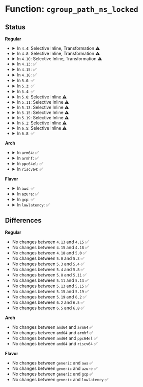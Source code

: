 # Function: <code>cgroup_path_ns_locked</code>

## Status
<b>Regular</b>
<ul>
<li>
<details>
<summary>In <code>4.4</code>: Selective Inline, Transformation ⚠️</summary>

**Collision:** Unique Static

**Inline:** Selective

**Transformation:** True

**Instances:**

```
In kernel/cgroup.c (ffffffff81113350)
Location: kernel/cgroup.c:2276
Inline: True
Direct callers:
  - kernel/cgroup.c:cgroup_path_ns
  - kernel/cgroup.c:task_cgroup_path
  - kernel/cgroup.c:cgroup_release_agent
  - kernel/cgroup.c:proc_cgroup_show
```
**Symbols:**

```
ffffffff81113350-ffffffff811133a2: cgroup_path_ns_locked.isra.17 (STB_LOCAL)
```
</details>
</li>
<li>
<details>
<summary>In <code>4.8</code>: Selective Inline, Transformation ⚠️</summary>

**Collision:** Unique Static

**Inline:** Selective

**Transformation:** True

**Instances:**

```
In kernel/cgroup.c (ffffffff8111a9f0)
Location: kernel/cgroup.c:2318
Inline: True
Direct callers:
  - kernel/cgroup.c:cgroup_release_agent
  - kernel/cgroup.c:proc_cgroup_show
  - kernel/cgroup.c:task_cgroup_path
  - kernel/cgroup.c:cgroup_path_ns
```
**Symbols:**

```
ffffffff8111a9f0-ffffffff8111aa4d: cgroup_path_ns_locked.isra.15 (STB_LOCAL)
```
</details>
</li>
<li>
<details>
<summary>In <code>4.10</code>: Selective Inline, Transformation ⚠️</summary>

**Collision:** Unique Static

**Inline:** Selective

**Transformation:** True

**Instances:**

```
In kernel/cgroup.c (ffffffff81122560)
Location: kernel/cgroup.c:2328
Inline: True
Direct callers:
  - kernel/cgroup.c:cgroup_release_agent
  - kernel/cgroup.c:proc_cgroup_show
  - kernel/cgroup.c:task_cgroup_path
  - kernel/cgroup.c:cgroup_path_ns
```
**Symbols:**

```
ffffffff81122560-ffffffff811225a6: cgroup_path_ns_locked.isra.21 (STB_LOCAL)
```
</details>
</li>
<li>
<details>
<summary>In <code>4.13</code>: ✅</summary>

```c
int cgroup_path_ns_locked(struct cgroup *cgrp, char *buf, size_t buflen, struct cgroup_namespace *ns);
```

**Collision:** Unique Global

**Inline:** No

**Transformation:** False

**Instances:**

```
In kernel/cgroup/cgroup.c (ffffffff81124630)
Location: kernel/cgroup/cgroup.c:1916
Inline: False
Direct callers:
  - kernel/cgroup/cgroup.c:proc_cgroup_show
  - kernel/cgroup/cgroup.c:task_cgroup_path
  - kernel/cgroup/cgroup.c:cgroup_path_ns
  - kernel/cgroup/cgroup-v1.c:cgroup1_release_agent
```
**Symbols:**

```
ffffffff81124630-ffffffff81124677: cgroup_path_ns_locked (STB_GLOBAL)
```
</details>
</li>
<li>
<details>
<summary>In <code>4.15</code>: ✅</summary>

```c
int cgroup_path_ns_locked(struct cgroup *cgrp, char *buf, size_t buflen, struct cgroup_namespace *ns);
```

**Collision:** Unique Global

**Inline:** No

**Transformation:** False

**Instances:**

```
In kernel/cgroup/cgroup.c (ffffffff811307b0)
Location: kernel/cgroup/cgroup.c:2094
Inline: False
Direct callers:
  - kernel/cgroup/cgroup.c:proc_cgroup_show
  - kernel/cgroup/cgroup.c:task_cgroup_path
  - kernel/cgroup/cgroup.c:cgroup_path_ns
  - kernel/cgroup/cgroup-v1.c:cgroup1_release_agent
```
**Symbols:**

```
ffffffff811307b0-ffffffff811307f7: cgroup_path_ns_locked (STB_GLOBAL)
```
</details>
</li>
<li>
<details>
<summary>In <code>4.18</code>: ✅</summary>

```c
int cgroup_path_ns_locked(struct cgroup *cgrp, char *buf, size_t buflen, struct cgroup_namespace *ns);
```

**Collision:** Unique Global

**Inline:** No

**Transformation:** False

**Instances:**

```
In kernel/cgroup/cgroup.c (ffffffff8113ee90)
Location: kernel/cgroup/cgroup.c:2112
Inline: False
Direct callers:
  - kernel/cgroup/cgroup.c:proc_cgroup_show
  - kernel/cgroup/cgroup.c:task_cgroup_path
  - kernel/cgroup/cgroup.c:cgroup_path_ns
  - kernel/cgroup/cgroup-v1.c:cgroup1_release_agent
```
**Symbols:**

```
ffffffff8113ee90-ffffffff8113eed7: cgroup_path_ns_locked (STB_GLOBAL)
```
</details>
</li>
<li>
<details>
<summary>In <code>5.0</code>: ✅</summary>

```c
int cgroup_path_ns_locked(struct cgroup *cgrp, char *buf, size_t buflen, struct cgroup_namespace *ns);
```

**Collision:** Unique Global

**Inline:** No

**Transformation:** False

**Instances:**

```
In kernel/cgroup/cgroup.c (ffffffff8114a8b0)
Location: kernel/cgroup/cgroup.c:2153
Inline: False
Direct callers:
  - kernel/cgroup/cgroup.c:proc_cgroup_show
  - kernel/cgroup/cgroup.c:task_cgroup_path
  - kernel/cgroup/cgroup.c:cgroup_path_ns
  - kernel/cgroup/cgroup-v1.c:cgroup1_release_agent
```
**Symbols:**

```
ffffffff8114a8b0-ffffffff8114a8f7: cgroup_path_ns_locked (STB_GLOBAL)
```
</details>
</li>
<li>
<details>
<summary>In <code>5.3</code>: ✅</summary>

```c
int cgroup_path_ns_locked(struct cgroup *cgrp, char *buf, size_t buflen, struct cgroup_namespace *ns);
```

**Collision:** Unique Global

**Inline:** No

**Transformation:** False

**Instances:**

```
In kernel/cgroup/cgroup.c (ffffffff81156030)
Location: kernel/cgroup/cgroup.c:2289
Inline: False
Direct callers:
  - kernel/cgroup/cgroup.c:proc_cgroup_show
  - kernel/cgroup/cgroup.c:task_cgroup_path
  - kernel/cgroup/cgroup.c:cgroup_path_ns
  - kernel/cgroup/cgroup-v1.c:cgroup1_release_agent
```
**Symbols:**

```
ffffffff81156030-ffffffff81156077: cgroup_path_ns_locked (STB_GLOBAL)
```
</details>
</li>
<li>
<details>
<summary>In <code>5.4</code>: ✅</summary>

```c
int cgroup_path_ns_locked(struct cgroup *cgrp, char *buf, size_t buflen, struct cgroup_namespace *ns);
```

**Collision:** Unique Global

**Inline:** No

**Transformation:** False

**Instances:**

```
In kernel/cgroup/cgroup.c (ffffffff81161c90)
Location: kernel/cgroup/cgroup.c:2290
Inline: False
Direct callers:
  - kernel/cgroup/cgroup.c:proc_cgroup_show
  - kernel/cgroup/cgroup.c:task_cgroup_path
  - kernel/cgroup/cgroup.c:cgroup_path_ns
  - kernel/cgroup/cgroup-v1.c:cgroup1_release_agent
```
**Symbols:**

```
ffffffff81161c90-ffffffff81161cd7: cgroup_path_ns_locked (STB_GLOBAL)
```
</details>
</li>
<li>
<details>
<summary>In <code>5.8</code>: Selective Inline ⚠️</summary>

```c
int cgroup_path_ns_locked(struct cgroup *cgrp, char *buf, size_t buflen, struct cgroup_namespace *ns);
```

**Collision:** Unique Global

**Inline:** Selective

**Transformation:** False

**Instances:**

```
In kernel/cgroup/cgroup.c (ffffffff8117756a)
Location: kernel/cgroup/cgroup.c:2217
Inline: True
Inline callers:
  - kernel/cgroup/cgroup.c:proc_cgroup_show
  - kernel/cgroup/cgroup.c:task_cgroup_path
  - kernel/cgroup/cgroup.c:cgroup_path_ns
```
**Symbols:**

```
ffffffff81173260-ffffffff811732a7: cgroup_path_ns_locked (STB_GLOBAL)
```
</details>
</li>
<li>
<details>
<summary>In <code>5.11</code>: Selective Inline ⚠️</summary>

```c
int cgroup_path_ns_locked(struct cgroup *cgrp, char *buf, size_t buflen, struct cgroup_namespace *ns);
```

**Collision:** Unique Global

**Inline:** Selective

**Transformation:** False

**Instances:**

```
In kernel/cgroup/cgroup.c (ffffffff8117424a)
Location: kernel/cgroup/cgroup.c:2213
Inline: True
Inline callers:
  - kernel/cgroup/cgroup.c:proc_cgroup_show
  - kernel/cgroup/cgroup.c:task_cgroup_path
  - kernel/cgroup/cgroup.c:cgroup_path_ns
```
**Symbols:**

```
ffffffff8116ff60-ffffffff8116ffa7: cgroup_path_ns_locked (STB_GLOBAL)
```
</details>
</li>
<li>
<details>
<summary>In <code>5.13</code>: Selective Inline ⚠️</summary>

```c
int cgroup_path_ns_locked(struct cgroup *cgrp, char *buf, size_t buflen, struct cgroup_namespace *ns);
```

**Collision:** Unique Global

**Inline:** Selective

**Transformation:** False

**Instances:**

```
In kernel/cgroup/cgroup.c (ffffffff81174e1a)
Location: kernel/cgroup/cgroup.c:2226
Inline: True
Inline callers:
  - kernel/cgroup/cgroup.c:proc_cgroup_show
  - kernel/cgroup/cgroup.c:task_cgroup_path
  - kernel/cgroup/cgroup.c:cgroup_path_ns
```
**Symbols:**

```
ffffffff81170b90-ffffffff81170bd7: cgroup_path_ns_locked (STB_GLOBAL)
```
</details>
</li>
<li>
<details>
<summary>In <code>5.15</code>: Selective Inline ⚠️</summary>

```c
int cgroup_path_ns_locked(struct cgroup *cgrp, char *buf, size_t buflen, struct cgroup_namespace *ns);
```

**Collision:** Unique Global

**Inline:** Selective

**Transformation:** False

**Instances:**

```
In kernel/cgroup/cgroup.c (ffffffff8119c187)
Location: kernel/cgroup/cgroup.c:2281
Inline: True
Inline callers:
  - kernel/cgroup/cgroup.c:proc_cgroup_show
  - kernel/cgroup/cgroup.c:task_cgroup_path
  - kernel/cgroup/cgroup.c:cgroup_path_ns
```
**Symbols:**

```
ffffffff811971b0-ffffffff8119723d: cgroup_path_ns_locked (STB_GLOBAL)
```
</details>
</li>
<li>
<details>
<summary>In <code>5.19</code>: Selective Inline ⚠️</summary>

```c
int cgroup_path_ns_locked(struct cgroup *cgrp, char *buf, size_t buflen, struct cgroup_namespace *ns);
```

**Collision:** Unique Global

**Inline:** Selective

**Transformation:** False

**Instances:**

```
In kernel/cgroup/cgroup.c (ffffffff811cc474)
Location: kernel/cgroup/cgroup.c:2285
Inline: True
Inline callers:
  - kernel/cgroup/cgroup.c:proc_cgroup_show
  - kernel/cgroup/cgroup.c:task_cgroup_path
  - kernel/cgroup/cgroup.c:cgroup_path_ns
```
**Symbols:**

```
ffffffff811c71e0-ffffffff811c727f: cgroup_path_ns_locked (STB_GLOBAL)
```
</details>
</li>
<li>
<details>
<summary>In <code>6.2</code>: Selective Inline ⚠️</summary>

```c
int cgroup_path_ns_locked(struct cgroup *cgrp, char *buf, size_t buflen, struct cgroup_namespace *ns);
```

**Collision:** Unique Global

**Inline:** Selective

**Transformation:** False

**Instances:**

```
In kernel/cgroup/cgroup.c (ffffffff8120f9c4)
Location: kernel/cgroup/cgroup.c:2346
Inline: True
Inline callers:
  - kernel/cgroup/cgroup.c:proc_cgroup_show
  - kernel/cgroup/cgroup.c:cgroup_path_ns
Direct callers:
  - kernel/cgroup/cgroup.c:task_cgroup_path
```
**Symbols:**

```
ffffffff81209e00-ffffffff81209e9f: cgroup_path_ns_locked (STB_GLOBAL)
```
</details>
</li>
<li>
<details>
<summary>In <code>6.5</code>: Selective Inline ⚠️</summary>

```c
int cgroup_path_ns_locked(struct cgroup *cgrp, char *buf, size_t buflen, struct cgroup_namespace *ns);
```

**Collision:** Unique Global

**Inline:** Selective

**Transformation:** False

**Instances:**

```
In kernel/cgroup/cgroup.c (ffffffff812253e6)
Location: kernel/cgroup/cgroup.c:2354
Inline: True
Inline callers:
  - kernel/cgroup/cgroup.c:proc_cgroup_show
  - kernel/cgroup/cgroup.c:cgroup_path_ns
```
**Symbols:**

```
ffffffff8121f570-ffffffff8121f60f: cgroup_path_ns_locked (STB_GLOBAL)
```
</details>
</li>
<li>
<details>
<summary>In <code>6.8</code>: ✅</summary>

```c
int cgroup_path_ns_locked(struct cgroup *cgrp, char *buf, size_t buflen, struct cgroup_namespace *ns);
```

**Collision:** Unique Global

**Inline:** No

**Transformation:** False

**Instances:**

```
In kernel/cgroup/cgroup.c (ffffffff81237230)
Location: kernel/cgroup/cgroup.c:2363
Inline: False
Direct callers:
  - kernel/cgroup/cgroup.c:proc_cgroup_show
  - kernel/cgroup/cgroup.c:cgroup_path_ns
```
**Symbols:**

```
ffffffff81237230-ffffffff812372cc: cgroup_path_ns_locked (STB_GLOBAL)
```
</details>
</li>
</ul>
<b>Arch</b>
<ul>
<li>
<details>
<summary>In <code>arm64</code>: ✅</summary>

```c
int cgroup_path_ns_locked(struct cgroup *cgrp, char *buf, size_t buflen, struct cgroup_namespace *ns);
```

**Collision:** Unique Global

**Inline:** No

**Transformation:** False

**Instances:**

```
In kernel/cgroup/cgroup.c (ffff8000101d2fd0)
Location: kernel/cgroup/cgroup.c:2290
Inline: False
Direct callers:
  - kernel/cgroup/cgroup.c:proc_cgroup_show
  - kernel/cgroup/cgroup.c:task_cgroup_path
  - kernel/cgroup/cgroup.c:cgroup_path_ns
  - kernel/cgroup/cgroup-v1.c:cgroup1_release_agent
```
**Symbols:**

```
ffff8000101d2fd0-ffff8000101d3028: cgroup_path_ns_locked (STB_GLOBAL)
```
</details>
</li>
<li>
<details>
<summary>In <code>armhf</code>: ✅</summary>

```c
int cgroup_path_ns_locked(struct cgroup *cgrp, char *buf, size_t buflen, struct cgroup_namespace *ns);
```

**Collision:** Unique Global

**Inline:** No

**Transformation:** False

**Instances:**

```
In kernel/cgroup/cgroup.c (c0415e2c)
Location: kernel/cgroup/cgroup.c:2290
Inline: False
Direct callers:
  - kernel/cgroup/cgroup.c:proc_cgroup_show
  - kernel/cgroup/cgroup.c:task_cgroup_path
  - kernel/cgroup/cgroup.c:cgroup_path_ns
  - kernel/cgroup/cgroup-v1.c:cgroup1_release_agent
```
**Symbols:**

```
c0415e2c-c0415e74: cgroup_path_ns_locked (STB_GLOBAL)
```
</details>
</li>
<li>
<details>
<summary>In <code>ppc64el</code>: ✅</summary>

```c
int cgroup_path_ns_locked(struct cgroup *cgrp, char *buf, size_t buflen, struct cgroup_namespace *ns);
```

**Collision:** Unique Global

**Inline:** No

**Transformation:** False

**Instances:**

```
In kernel/cgroup/cgroup.c (c00000000023e0f0)
Location: kernel/cgroup/cgroup.c:2290
Inline: False
Direct callers:
  - kernel/cgroup/cgroup.c:proc_cgroup_show
  - kernel/cgroup/cgroup.c:task_cgroup_path
  - kernel/cgroup/cgroup.c:cgroup_path_ns
  - kernel/cgroup/cgroup-v1.c:cgroup1_release_agent
```
**Symbols:**

```
c00000000023e0f0-c00000000023e160: cgroup_path_ns_locked (STB_GLOBAL)
```
</details>
</li>
<li>
<details>
<summary>In <code>riscv64</code>: ✅</summary>

```c
int cgroup_path_ns_locked(struct cgroup *cgrp, char *buf, size_t buflen, struct cgroup_namespace *ns);
```

**Collision:** Unique Global

**Inline:** No

**Transformation:** False

**Instances:**

```
In kernel/cgroup/cgroup.c (ffffffe00014c870)
Location: kernel/cgroup/cgroup.c:2290
Inline: False
Direct callers:
  - kernel/cgroup/cgroup.c:proc_cgroup_show
  - kernel/cgroup/cgroup.c:task_cgroup_path
  - kernel/cgroup/cgroup.c:cgroup_path_ns
  - kernel/cgroup/cgroup-v1.c:cgroup1_release_agent
```
**Symbols:**

```
ffffffe00014c870-ffffffe00014c8c6: cgroup_path_ns_locked (STB_GLOBAL)
```
</details>
</li>
</ul>
<b>Flavor</b>
<ul>
<li>
<details>
<summary>In <code>aws</code>: ✅</summary>

```c
int cgroup_path_ns_locked(struct cgroup *cgrp, char *buf, size_t buflen, struct cgroup_namespace *ns);
```

**Collision:** Unique Global

**Inline:** No

**Transformation:** False

**Instances:**

```
In kernel/cgroup/cgroup.c (ffffffff8115a2b0)
Location: kernel/cgroup/cgroup.c:2290
Inline: False
Direct callers:
  - kernel/cgroup/cgroup.c:proc_cgroup_show
  - kernel/cgroup/cgroup.c:task_cgroup_path
  - kernel/cgroup/cgroup.c:cgroup_path_ns
  - kernel/cgroup/cgroup-v1.c:cgroup1_release_agent
```
**Symbols:**

```
ffffffff8115a2b0-ffffffff8115a2f7: cgroup_path_ns_locked (STB_GLOBAL)
```
</details>
</li>
<li>
<details>
<summary>In <code>azure</code>: ✅</summary>

```c
int cgroup_path_ns_locked(struct cgroup *cgrp, char *buf, size_t buflen, struct cgroup_namespace *ns);
```

**Collision:** Unique Global

**Inline:** No

**Transformation:** False

**Instances:**

```
In kernel/cgroup/cgroup.c (ffffffff8114d5a0)
Location: kernel/cgroup/cgroup.c:2290
Inline: False
Direct callers:
  - kernel/cgroup/cgroup.c:proc_cgroup_show
  - kernel/cgroup/cgroup.c:task_cgroup_path
  - kernel/cgroup/cgroup.c:cgroup_path_ns
  - kernel/cgroup/cgroup-v1.c:cgroup1_release_agent
```
**Symbols:**

```
ffffffff8114d5a0-ffffffff8114d5e7: cgroup_path_ns_locked (STB_GLOBAL)
```
</details>
</li>
<li>
<details>
<summary>In <code>gcp</code>: ✅</summary>

```c
int cgroup_path_ns_locked(struct cgroup *cgrp, char *buf, size_t buflen, struct cgroup_namespace *ns);
```

**Collision:** Unique Global

**Inline:** No

**Transformation:** False

**Instances:**

```
In kernel/cgroup/cgroup.c (ffffffff81158080)
Location: kernel/cgroup/cgroup.c:2290
Inline: False
Direct callers:
  - kernel/cgroup/cgroup.c:proc_cgroup_show
  - kernel/cgroup/cgroup.c:task_cgroup_path
  - kernel/cgroup/cgroup.c:cgroup_path_ns
  - kernel/cgroup/cgroup-v1.c:cgroup1_release_agent
```
**Symbols:**

```
ffffffff81158080-ffffffff811580c7: cgroup_path_ns_locked (STB_GLOBAL)
```
</details>
</li>
<li>
<details>
<summary>In <code>lowlatency</code>: ✅</summary>

```c
int cgroup_path_ns_locked(struct cgroup *cgrp, char *buf, size_t buflen, struct cgroup_namespace *ns);
```

**Collision:** Unique Global

**Inline:** No

**Transformation:** False

**Instances:**

```
In kernel/cgroup/cgroup.c (ffffffff811650e0)
Location: kernel/cgroup/cgroup.c:2290
Inline: False
Direct callers:
  - kernel/cgroup/cgroup.c:proc_cgroup_show
  - kernel/cgroup/cgroup.c:task_cgroup_path
  - kernel/cgroup/cgroup.c:cgroup_path_ns
  - kernel/cgroup/cgroup-v1.c:cgroup1_release_agent
```
**Symbols:**

```
ffffffff811650e0-ffffffff81165127: cgroup_path_ns_locked (STB_GLOBAL)
```
</details>
</li>
</ul>

## Differences
<b>Regular</b>
<ul>
<li>
No changes between <code>4.13</code> and <code>4.15</code> ✅
</li>
<li>
No changes between <code>4.15</code> and <code>4.18</code> ✅
</li>
<li>
No changes between <code>4.18</code> and <code>5.0</code> ✅
</li>
<li>
No changes between <code>5.0</code> and <code>5.3</code> ✅
</li>
<li>
No changes between <code>5.3</code> and <code>5.4</code> ✅
</li>
<li>
No changes between <code>5.4</code> and <code>5.8</code> ✅
</li>
<li>
No changes between <code>5.8</code> and <code>5.11</code> ✅
</li>
<li>
No changes between <code>5.11</code> and <code>5.13</code> ✅
</li>
<li>
No changes between <code>5.13</code> and <code>5.15</code> ✅
</li>
<li>
No changes between <code>5.15</code> and <code>5.19</code> ✅
</li>
<li>
No changes between <code>5.19</code> and <code>6.2</code> ✅
</li>
<li>
No changes between <code>6.2</code> and <code>6.5</code> ✅
</li>
<li>
No changes between <code>6.5</code> and <code>6.8</code> ✅
</li>
</ul>
<b>Arch</b>
<ul>
<li>
No changes between <code>amd64</code> and <code>arm64</code> ✅
</li>
<li>
No changes between <code>amd64</code> and <code>armhf</code> ✅
</li>
<li>
No changes between <code>amd64</code> and <code>ppc64el</code> ✅
</li>
<li>
No changes between <code>amd64</code> and <code>riscv64</code> ✅
</li>
</ul>
<b>Flavor</b>
<ul>
<li>
No changes between <code>generic</code> and <code>aws</code> ✅
</li>
<li>
No changes between <code>generic</code> and <code>azure</code> ✅
</li>
<li>
No changes between <code>generic</code> and <code>gcp</code> ✅
</li>
<li>
No changes between <code>generic</code> and <code>lowlatency</code> ✅
</li>
</ul>
